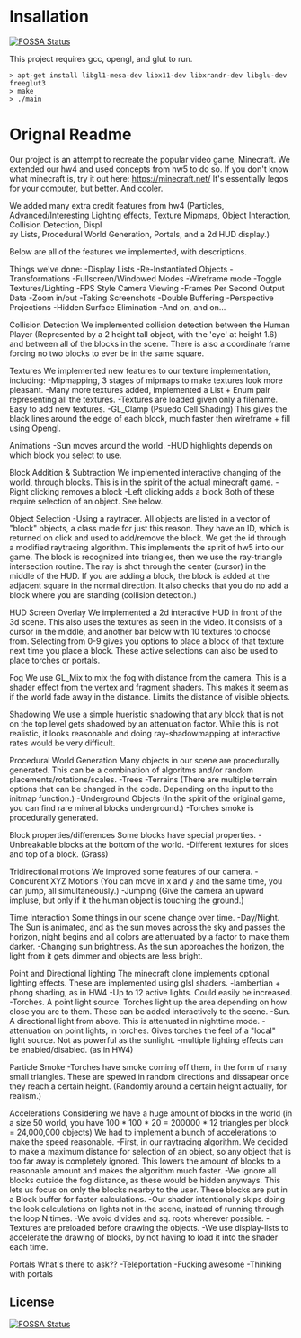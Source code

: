 # Insallation
[![FOSSA Status](https://app.fossa.io/api/projects/git%2Bgithub.com%2FJwonsever%2FMycraft.svg?type=shield)](https://app.fossa.io/projects/git%2Bgithub.com%2FJwonsever%2FMycraft?ref=badge_shield)


This project requires gcc, opengl, and glut to run.

```
> apt-get install libgl1-mesa-dev libx11-dev libxrandr-dev libglu-dev freeglut3
> make
> ./main
```

# Orignal Readme

Our project is an attempt to recreate the popular video	game, Minecraft.  We extended our hw4 and used concepts from hw5 to do so.  If you don't know what minecraft is, try it out here: https://minecraft.net/  It's essentially legos for your computer, but better.  And cooler.

We added many extra credit features from hw4 (Particles, Advanced/Interesting Lighting effects, Texture Mipmaps, Object Interaction, Collision Detection, Displ\
ay Lists, Procedural World Generation, Portals, and a 2d HUD display.)

Below are all of the features we implemented, with descriptions.

Things we've done:
    -Display Lists
    -Re-Instantiated Objects
    -Transformations
    -Fullscreen/Windowed Modes
    -Wireframe mode
    -Toggle Textures/Lighting
    -FPS Style Camera Viewing
    -Frames Per Second Output Data
    -Zoom in/out
    -Taking Screenshots
    -Double Buffering
    -Perspective Projections
    -Hidden Surface Elimination
    -And on, and on...
    
Collision Detection
    We implemented collision detection between the Human Player (Represented by a 2 height tall object, with the 'eye' at height 1.6) and between all of the blocks in the scene.  There is also a coordinate frame forcing no two blocks to ever be in the same square.

Textures
    We implemented new features to our texture implementation, including:
    -Mipmapping, 3 stages of mipmaps to make textures look more pleasant.
    -Many more textures added, implemented a List + Enum pair representing all the textures.
    -Textures are loaded given only a filename.  Easy to add new textures.
    -GL_Clamp (Psuedo Cell Shading) This gives the black lines around the edge of each block, much faster then wireframe + fill using Opengl.

Animations
    -Sun moves around the world.
    -HUD highlights depends on which block you select to use.

Block Addition & Subtraction
    We implemented interactive changing of the world, through blocks.  This is in the spirit of the actual minecraft game.
    -Right clicking removes a block
    -Left clicking adds a block
    Both of these require selection of an object.  See below.

Object Selection
    -Using a raytracer.  All objects are listed in a vector of "block" objects, a class made for just this reason.  They have an ID, which is returned on click and used to add/remove the block.  We get the id through a modified raytracing algorithm.  This implements the spirit of hw5 into our game.  The block is recognized into triangles, then we use the ray-triangle intersection routine.  The ray is shot through the center (cursor) in the middle of the HUD.  If you are adding a block, the block is added at the adjacent square in the normal direction.  It also checks that you do no add a block where you are standing (collision detection.)

HUD Screen Overlay
    We implemented a 2d interactive HUD in front of the 3d scene.  This also uses the textures as seen in the video.  It consists of a cursor in the middle, and another bar below with 10 textures to choose from.  Selecting from 0-9 gives you options to place a block of that texture next time you place a block.  These active selections can also be used to place torches or portals.
  
Fog
    We use GL_Mix to mix the fog with distance from the camera.  This is a shader effect from the vertex and fragment shaders.  This makes it seem as if the world fade away in the distance.  Limits the distance of visible objects.

Shadowing
    We use a simple hueristic shadowing that any block that is not on the top level gets shadowed by an attenuation factor.  While this is not realistic, it looks reasonable and doing ray-shadowmapping at interactive rates would be very difficult.
 
Procedural World Generation
    Many objects in our scene are procedurally generated.  This can be a combination of algoritms and/or random placements/rotations/scales.
    -Trees
    -Terrains  (There are multiple terrain options that can be changed in the code.  Depending on the input to the initmap function.)
    -Underground Objects  (In the spirit of the original game, you can find rare mineral blocks underground.)
    -Torches smoke is procedurally generated.
	   
Block properties/differences
    Some blocks have special properties.
    -Unbreakable blocks at the bottom of the world.
    -Different textures for sides and top of a block. (Grass)

Tridirectional motions
    We improved some features of our camera.
    -Concurent XYZ Motions (You can move in x and y and the same time, you can jump, all simultaneously.)
    -Jumping (Give the camera an upward impluse, but only if it the human object is touching the ground.)

Time Interaction
    Some things in our scene change over time.
    -Day/Night.  The Sun is animated, and as the sun moves across the sky and passes the horizon, night begins and all colors are attenuated by a factor to make them darker.
    -Changing sun brightness.  As the sun approaches the horizon, the light from it gets dimmer and objects are less bright.

Point and Directional lighting
    The minecraft clone implements optional lighting effects.  These are implemented using glsl shaders.
    -lambertian + phong shading, as in HW4
    -Up to 12 active lights.  Could easily be increased.
    -Torches.  A point light source.  Torches light up the area depending on how close you are to them.  These can be added interactively to the scene.
    -Sun.  A directional light from above.  This is attenuated in nighttime mode.
    -attenuation on point lights, in torches.  Gives torches the feel of a "local" light source.  Not as powerful as the sunlight.
    -multiple lighting effects can be enabled/disabled.  (as in HW4)

Particle Smoke
    -Torches have smoke coming off them, in the form of many small triangles.  These are spewed in random directions and dissapear once they reach a certain height. (Randomly around a certain height actually, for realism.)

Accelerations
    Considering we have a huge amount of blocks in the world (in a size 50 world, you have 100 * 100 * 20 = 200000 * 12 triangles per block = 24,000,000 objects)  We had to implement a bunch of accelerations to make the speed reasonable.
    -First, in our raytracing algorithm.  We decided to make a maximum distance for selection of an object, so any object that is too far away is completely ignored.  This lowers the amount of blocks to a reasonable amount and makes the algorithm much faster.
    -We ignore all blocks outside the fog distance, as these would be hidden anyways.  This lets us focus on only the blocks nearby to the user.  These blocks are put in a Block buffer for faster calculations.
    -Our shader intentionally skips doing the look calculations on lights not in the scene, instead of running through the loop N times.
    -We avoid divides and sq. roots wherever possible.
    -Textures are preloaded before drawing the objects.
    -We use display-lists to accelerate the drawing of blocks, by not having to load it into the shader each time.

Portals
    What's there to ask??
    -Teleportation
    -Fucking awesome
    -Thinking with portals

## License
[![FOSSA Status](https://app.fossa.io/api/projects/git%2Bgithub.com%2FJwonsever%2FMycraft.svg?type=large)](https://app.fossa.io/projects/git%2Bgithub.com%2FJwonsever%2FMycraft?ref=badge_large)

